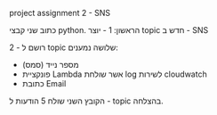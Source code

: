 project assignment 2 - SNS

כתוב שני קבצי python.
הראשון:
1 - יוצר topic חדש ב - SNS

2 - רושם ל topic  שלושה נמענים:
   - מספר נייד (סמס)
   - פונקציית  Lambda אשר שולחת log לשירות cloudwatch
   - כתובת Email

הקובץ השני שולח 5 הודעות ל - topic
בהצלחה.
